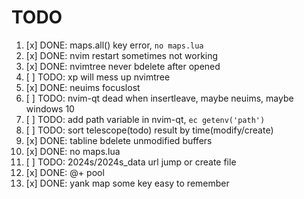 # TODO

1. [x] DONE: maps.all() key error, `no maps.lua`
2. [x] DONE: nvim restart sometimes not working
3. [x] DONE: nvimtree never bdelete after opened
4. [ ] TODO: <leader>xp will mess up nvimtree
5. [x] DONE: neuims focuslost
6. [ ] TODO: nvim-qt dead when insertleave, maybe neuims, maybe windows 10
7. [ ] TODO: add path variable in nvim-qt, `ec getenv('path')`
8. [ ] TODO: sort telescope(todo) result by time(modify/create)
9. [x] DONE: tabline bdelete unmodified buffers
10. [x] DONE: no maps.lua
11. [ ] TODO: 2024s/2024s_data url jump or create file
12. [x] DONE: @+ pool
13. [x] DONE: yank map some key easy to remember
